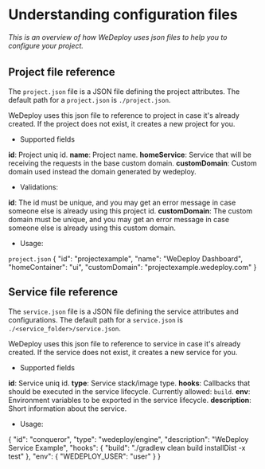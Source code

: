 # Understanding configuration files

###### This is an overview of how WeDeploy uses json files to help you to configure your project.

<!-- <article id="project-configuration"> -->

## Project file reference

The `project.json` file is a JSON file defining the project attributes. The default path for a `project.json` is `./project.json`.

WeDeploy uses this json file to reference to project in case it's already created. If the project does not exist, it creates a new project for you.

* Supported fields

**id**: Project uniq id.
**name**: Project name.
**homeService**: Service that will be receiving the requests in the base custom domain.
**customDomain**: Custom domain used instead the domain generated by wedeploy.

* Validations:

**id**: The id must be unique, and you may get an error message in case someone else is already using this project id.
**customDomain**: The custom domain must be unique, and you may get an error message in case someone else is already using this custom domain.

* Usage:

`project.json`
{
  "id": "projectexample",
  "name": "WeDeploy Dashboard",
  "homeContainer": "ui",
  "customDomain": "projectexample.wedeploy.com"
}

<!-- </article> -->


<!-- <article id="service-configuration"> -->

## Service file reference

The `service.json` file is a JSON file defining the service attributes and configurations. The default path for a `service.json` is `./<service_folder>/service.json`.

WeDeploy uses this json file to reference to service in case it's already created. If the service does not exist, it creates a new service for you.

* Supported fields

**id**: Service uniq id.
**type**: Service stack/image type.
**hooks**: Callbacks that should be executed in the service lifecycle. Currently allowed: `build`.
**env**: Environment variables to be exported in the service lifecycle.
**description**: Short information about the service.

* Usage:

{
  "id": "conqueror",
  "type": "wedeploy/engine",
  "description": "WeDeploy Service Example",
  "hooks": {
    "build": "./gradlew clean build installDist -x test"
  },
  "env": {
    "WEDEPLOY_USER": "user"
  }
}


<!-- </article> -->

